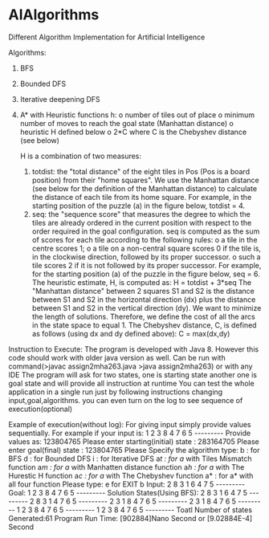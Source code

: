 # AIAlgorithms
Different Algorithm Implementation for Artificial Intelligence

Algorithms:

1. BFS
2. Bounded DFS
3. Iterative deepening DFS

4. A* with Heuristic functions h:
    o number of tiles out of place
    o minimum number of moves to reach the goal state (Manhattan distance)
    o heuristic H defined below
    o 2*C where C is the Chebyshev distance (see below)
   
    H is a combination of two measures:
    1. totdist: the "total distance" of the eight tiles in Pos (Pos is a board position) from their
    "home squares". We use the Manhattan distance (see below for the definition of the
    Manhattan distance) to calculate the distance of each tile from its home square. For
    example, in the starting position of the puzzle (a) in the figure below, totdist = 4.
    2. seq: the "sequence score" that measures the degree to which the tiles are already ordered
      in the current position with respect to the order required in the goal configuration. seq is
      computed as the sum of scores for each tile according to the following rules:
      o a tile in the centre scores 1;
      o a tile on a non-central square scores 0 if the tile is, in the clockwise direction,
      followed by its proper successor.
      o such a tile scores 2 if it is not followed by its proper successor.
      For example, for the starting position (a) of the puzzle in the figure below, seq = 6.
      The heuristic estimate, H, is computed as:
      H = totdist + 3*seq
    The "Manhattan distance" between 2 squares S1 and S2 is the distance between S1 and S2 in
    the horizontal direction (dx) plus the distance between S1 and S2 in the vertical direction (dy).
    We want to minimize the length of solutions. Therefore, we define the cost of all the arcs in the
    state space to equal 1.
    The Chebyshev distance, C, is defined as follows (using dx and dy defined above):
    C = max(dx,dy)

 Instruction to Execute:
 The program is developed with Java 8. However this code should work with older java version as well.
 Can be run with command(>javac assign2mha263.java		>java assign2mha263) or with any IDE
 The program will ask for two states, one is starting state another one is goal state and will provide all instruction at runtime
 You can test the whole application in a single run just by following instructions changing input,goal,algorithms.
 you can even turn on the log to see sequence of execution(optional)

 
  Example of execution(without log):
  For giving input simply provide values sequentially. For example if your input is:
	1 2 3
	8   4
	7 6 5
	---------
	Provide values as: 123804765
	Please enter starting(initial) state :
	283164705
	Please enter goal(final) state :
	123804765
	Please Specify the algorithm type:
	b : for BFS
	d : for Bounded DFS
	i : for Iterative DFS
	a*t : for a* with Tiles Mismatch function
	a*m : for a* with Manhatten distance function
	a*h : for a* with The Hurestic H function
	a*c : for a* with The Chebyshev function
	a* : for a* with all four function
	Please type: e for EXIT
	b
	Input:
	2 8 3
	1 6 4
	7   5
	---------
	Goal:
	1 2 3
	8   4
	7 6 5
	---------
	Solution States(Using BFS):
	2 8 3
	1 6 4
	7   5
	---------
	2 8 3
	1   4
	7 6 5
	---------
	2   3
	1 8 4
	7 6 5
	---------
	  2 3
	1 8 4
	7 6 5
	---------
	1 2 3
	  8 4
	7 6 5
	---------
	1 2 3
	8   4
	7 6 5
	---------
	Toatl Number of states Generated:61
	Program Run Time: [902884]Nano Second or [9.02884E-4] Second 
  
 
